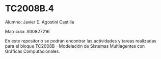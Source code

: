 # TC2008B.4

Alumno: Javier E. Agostini Castilla

Matrícula: A00827216

En este repositorio se podrán encontrar las actividades y tareas realizadas para el bloque TC2008B - Modelación de Sistemas Multiagentes con Gráficas Computacionales.
